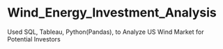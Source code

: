 # Wind_Energy_Investment_Analysis
Used SQL, Tableau, Python(Pandas), to Analyze US Wind Market for Potential Investors 
